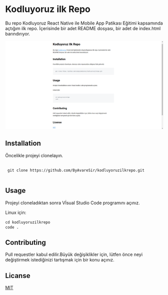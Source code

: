 # Kodluyoruz ilk Repo
Bu repo Kodluyoruz React Native ile Mobile App Patikası Eğitimi kapsamında açtığım ilk repo. İçerisinde bir adet README dosyası, bir adet de index.html barındırıyor. 



![](https://raw.githubusercontent.com/Kodluyoruz/taskforce/main/git/odev1/figures/markdown.png)



 ## Installation

Öncelikle projeyi clonelayın.

```
 
 git clone https://github.com/ByAvareSir/kodluyoruzilkrepo.git
 
```



## Usage

Projeyi cloneladıktan sonra Vİsual Studio Code programını açınız.

Linux için:

```
cd kodluyoruzilkrepo
code .
```



## Contributing

Pull requestler kabul edilir.Büyük değişiklikler için, lütfen önce neyi değiştirmek istediğinizi tartışmak için bir konu açınız.



## Licanse

[MIT](https://choosealicense.com/licenses/mit/)
